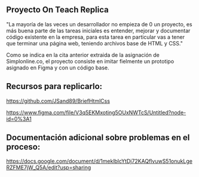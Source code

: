 ## Proyecto On Teach Replica
"La mayoría de las veces un desarrollador no empieza de 0 un proyecto, es más buena parte de las tareas iniciales es entender, mejorar y documentar código existente en la empresa, para esta tarea en particular vas a tener que terminar una página web, teniendo archivos base de HTML y CSS."

Como se indica en la cita anterior extraida de la asignación de Simplonline.co, el proyecto consiste en imitar fielmente un prototipo asignado en Figma y con un código base.

## Recursos para replicarlo:
https://github.com/JSand89/BriefHtmlCss

https://www.figma.com/file/V3q5EKMxoting5OUxNWTcS/Untitled?node-id=0%3A1
## Documentación adicional sobre problemas en el proceso:
https://docs.google.com/document/d/1meklblcYtDj72KAQflvuwS51onukLgeRZFME7jW_Q5A/edit?usp=sharing
